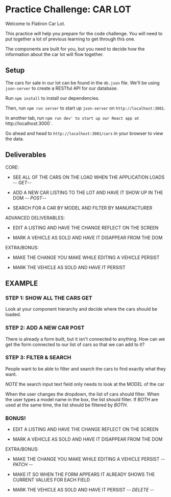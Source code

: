 # Practice Challenge: CAR LOT

Welcome to Flatiron Car Lot.

This practice will help you prepare for the code challenge. You will need to put together
a lot of previous learning to get through this one.

The components are built for you, but you need to decide how the information about the car
lot will flow together.

## Setup

The cars for sale in our lot can be found in the `db.json` file. We'll
be using `json-server` to create a RESTful API for our database.

Run `npm install` to install our dependencies.

Then, run `npm run server` to start up `json-server` on `http://localhost:3001`.

In another tab, run `npm run dev' to start up our React app at `http://localhost:3000`.

Go ahead and head to `http://localhost:3001/cars` in your browser to view the data.

## Deliverables

CORE:

- SEE ALL OF THE CARS ON THE LOAD WHEN THE APPLICATION LOADS -- *GET*--

- ADD A NEW CAR LISTING TO THE LOT AND HAVE IT SHOW UP IN THE DOM -- *POST*--

- SEARCH FOR A CAR BY MODEL AND FILTER BY MANUFACTURER

ADVANCED DELIVERABLES:

- EDIT A LISTING AND HAVE THE CHANGE REFLECT ON THE SCREEN

- MARK A VEHICLE AS SOLD AND HAVE IT DISAPPEAR FROM THE DOM

EXTRA/BONUS:

- MAKE THE CHANGE YOU MAKE WHILE EDITING A VEHICLE PERSIST

- MARK THE VEHICLE AS SOLD AND HAVE IT PERSIST

## EXAMPLE

### STEP 1: SHOW ALL THE CARS   GET

Look at your component hierarchy and decide where the cars should be loaded.

### STEP 2: ADD A NEW CAR     POST

There is already a form built, but it isn't connected to anything. How can we get the form
connected to our list of cars so that we can add to it?

### STEP 3: FILTER & SEARCH

People want to be able to filter and search the cars to find exactly what they want.

_NOTE_ the search input text field only needs to look at the MODEL of the car

When the user changes the dropdown, the list of cars should filter.
When the user types a model name in the box, the list should filter.
If *BOTH* are used at the same time, the list should be filtered by *BOTH*.

### BONUS!

- EDIT A LISTING AND HAVE THE CHANGE REFLECT ON THE SCREEN

- MARK A VEHICLE AS SOLD AND HAVE IT DISAPPEAR FROM THE DOM

EXTRA/BONUS:

- MAKE THE CHANGE YOU MAKE WHILE EDITING A VEHICLE PERSIST -- _PATCH_ --

- MAKE IT SO WHEN THE FORM APPEARS IT ALREADY SHOWS THE CURRENT VALUES FOR EACH FIELD

- MARK THE VEHICLE AS SOLD AND HAVE IT PERSIST -- _DELETE_ --
